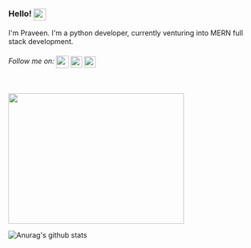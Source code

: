 ### Hello! <img src="https://media.giphy.com/media/du3J3cXyzhj75IOgvA/giphy.gif" width="25" height="24" align="top">
I'm Praveen. I'm a python developer, currently venturing into MERN full stack development.

###### Follow me on: <a href="https://www.linkedin.com/in/PraveenM8991/"><img src="https://media.giphy.com/media/CGnukhkcZjSX3XJPIv/giphy.gif" width="25" height="25" align="center"></a> <a href="https://www.instagram.com/praveen.m23/"><img src="https://media.giphy.com/media/SwyH7oWi2vhkOjCwiJ/giphy.gif" width="23" height="23" align="center"></a>  <a href="https://www.facebook.com/praveen.murugan.790"><img src="https://media.giphy.com/media/Q5i0sbSNRKdDMs4L4p/giphy.gif" width="23" height="23" align="center"></a> 
&nbsp;&nbsp;&emsp;&emsp;&emsp;&emsp;&emsp;&emsp;&emsp;&emsp;&emsp;&emsp;&emsp;&emsp;&emsp;&emsp;&emsp;<img src="https://media.giphy.com/media/p4NLw3I4U0idi/giphy.gif" width="350" height="260" align="center">



![Anurag's github stats](https://github-readme-stats.vercel.app/api?username=PraveenM24&show_icons=true)


